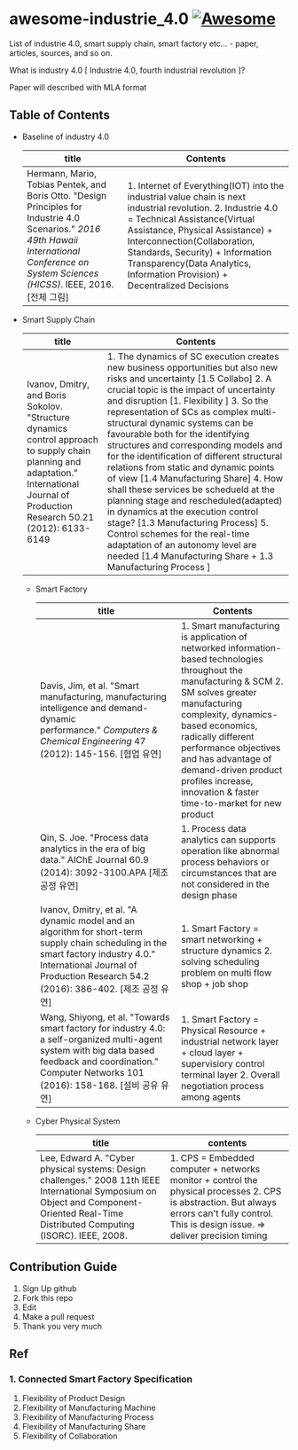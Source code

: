 # awesome-industrie_4.0 [![Awesome](https://cdn.rawgit.com/sindresorhus/awesome/d7305f38d29fed78fa85652e3a63e154dd8e8829/media/badge.svg)](https://github.com/sindresorhus/awesome)

List of industrie 4.0, smart supply chain, smart factory etc... - paper, articles, sources, and so on.

What is industry 4.0 [ Industrie 4.0, fourth industrial revolution ]?

Paper will described with MLA format

## Table of Contents

- Baseline of industry 4.0

  | title                                    | Contents                                 |
  | ---------------------------------------- | ---------------------------------------- |
  | Hermann, Mario, Tobias Pentek, and Boris Otto. "Design Principles for Industrie 4.0 Scenarios." *2016 49th Hawaii International Conference on System Sciences (HICSS)*. IEEE, 2016. [전체 그림] | 1. Internet of Everything(IOT) into the industrial value chain is next industrial revolution. 2. Industrie 4.0 = Technical Assistance(Virtual Assistance, Physical Assistance) + Interconnection(Collaboration, Standards, Security) + Information Transparency(Data Analytics, Information Provision) + Decentralized Decisions |


- Smart Supply Chain

  | title                                    | Contents                                 |
  | ---------------------------------------- | ---------------------------------------- |
  | Ivanov, Dmitry, and Boris Sokolov. "Structure dynamics control approach to supply chain planning and adaptation." International Journal of Production Research 50.21 (2012): 6133-6149 | 1. The dynamics of SC execution creates new business opportunities but also new risks and uncertainty [1.5 Collabo] 2. A crucial topic is the impact of uncertainty and disruption [1. Flexibility ] 3. So the representation of SCs as complex multi-structural dynamic systems can be favourable both for the identifying structures and corresponding models and for the identification of different structural relations from static and dynamic points of view [1.4 Manufacturing Share] 4. How shall these services be schedueld at the planning stage and rescheduled(adapted) in dynamics at the execution control stage? [1.3 Manufacturing Process] 5. Control schemes for the real-time adaptation of an autonomy level are needed [1.4 Manufacturing Share + 1.3 Manufacturing Process ] |

  - Smart Factory

    | title                                    | Contents                                 |
    | ---------------------------------------- | ---------------------------------------- |
    | Davis, Jim, et al. "Smart manufacturing, manufacturing intelligence and demand-dynamic performance." *Computers & Chemical Engineering* 47 (2012): 145-156. [협업 유연] | 1. Smart manufacturing is application of networked information-based technologies throughout the manufacturing & SCM 2. SM solves greater manufacturing complexity, dynamics-based economics, radically different performance objectives and has advantage of demand-driven product profiles increase, innovation & faster time-to-market for new product |
    | Qin, S. Joe. "Process data analytics in the era of big data." AIChE Journal 60.9 (2014): 3092-3100.APA [제조공정 유연] | 1. Process data analytics can supports operation like abnormal process behaviors or circumstances that are not considered in the design phase |
    | Ivanov, Dmitry, et al. "A dynamic model and an algorithm for short-term supply chain scheduling in the smart factory industry 4.0." International Journal of Production Research 54.2 (2016): 386-402. [제조 공정 유연] | 1. Smart Factory = smart networking + structure dynamics 2. solving scheduling problem on multi flow shop + job shop |
    | Wang, Shiyong, et al. "Towards smart factory for industry 4.0: a self-organized multi-agent system with big data based feedback and coordination." Computer Networks 101 (2016): 158-168. [설비 공유 유연] | 1. Smart Factory = Physical Resource + industrial network layer + cloud layer + supervisiory control terminal layer 2. Overall negotiation process among agents |

  - Cyber Physical System

    | title                                    | contents                                 |
    | ---------------------------------------- | ---------------------------------------- |
    | Lee, Edward A. "Cyber physical systems: Design challenges." 2008 11th IEEE International Symposium on Object and Component-Oriented Real-Time Distributed Computing (ISORC). IEEE, 2008. | 1. CPS = Embedded computer + networks monitor + control the physical processes 2. CPS is abstraction. But always errors can't fully control. This is design issue. => deliver precision timing |

## Contribution Guide

1. Sign Up github
2. Fork this repo
3. Edit
4. Make a pull request
5. Thank you very much

## Ref

### 1. Connected Smart Factory Specification

1. Flexibility of Product Design
2. Flexibility of Manufacturing Machine
3. Flexibility of Manufacturing Process
4. Flexibility of Manufacturing Share
5. Flexibility of Collaboration
